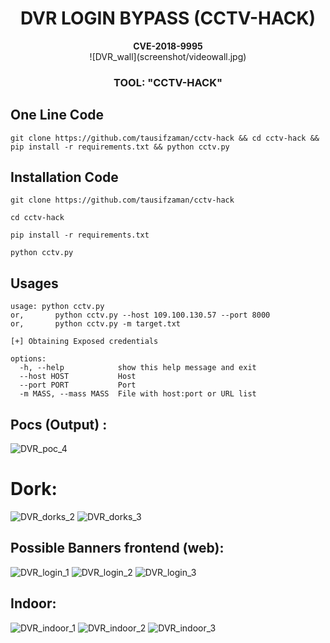 <div align=center>
	
# DVR LOGIN BYPASS (CCTV-HACK)
<strong>  
 CVE-2018-9995
</strong>
<br>
![DVR_wall](screenshot/videowall.jpg) 

### TOOL: "CCTV-HACK"
</div>

## One Line Code 
```
git clone https://github.com/tausifzaman/cctv-hack && cd cctv-hack && pip install -r requirements.txt && python cctv.py
```
## Installation Code
```
git clone https://github.com/tausifzaman/cctv-hack
 ```

 ```
cd cctv-hack
 ```
```
pip install -r requirements.txt
 ```

```
python cctv.py
 ```


## Usages 

	usage: python cctv.py
    or,       python cctv.py --host 109.100.130.57 --port 8000
    or,       python cctv.py -m target.txt

	[+] Obtaining Exposed credentials

    options:
      -h, --help            show this help message and exit
      --host HOST           Host
      --port PORT           Port
      -m MASS, --mass MASS  File with host:port or URL list


## Pocs (Output) :
![DVR_poc_4](screenshot/output.jpg)
# Dork:

![DVR_dorks_2](screenshot/d1.jpg)
![DVR_dorks_3](screenshot/d2.png)

## Possible Banners frontend (web):
![DVR_login_1](screenshot/login1.jpg)
![DVR_login_2](screenshot/login2.jpg)
![DVR_login_3](screenshot/login3.jpg)

## Indoor:
![DVR_indoor_1](screenshot/in.jpg)
![DVR_indoor_2](screenshot/in1.jpg)
![DVR_indoor_3](screenshot/in2.jpg)
